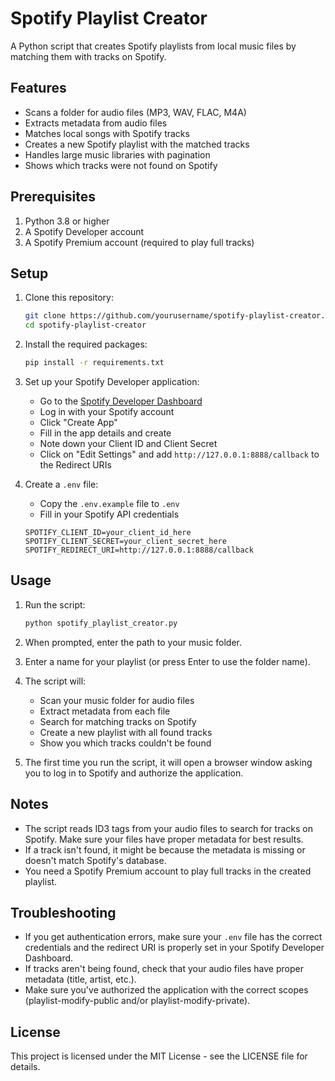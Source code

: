 # Spotify Playlist Creator

A Python script that creates Spotify playlists from local music files by matching them with tracks on Spotify.

## Features

- Scans a folder for audio files (MP3, WAV, FLAC, M4A)
- Extracts metadata from audio files
- Matches local songs with Spotify tracks
- Creates a new Spotify playlist with the matched tracks
- Handles large music libraries with pagination
- Shows which tracks were not found on Spotify

## Prerequisites

1. Python 3.8 or higher
2. A Spotify Developer account
3. A Spotify Premium account (required to play full tracks)

## Setup

1. Clone this repository:
   ```bash
   git clone https://github.com/yourusername/spotify-playlist-creator.git
   cd spotify-playlist-creator
   ```

2. Install the required packages:
   ```bash
   pip install -r requirements.txt
   ```

3. Set up your Spotify Developer application:
   - Go to the [Spotify Developer Dashboard](https://developer.spotify.com/dashboard/)
   - Log in with your Spotify account
   - Click "Create App"
   - Fill in the app details and create
   - Note down your Client ID and Client Secret
   - Click on "Edit Settings" and add `http://127.0.0.1:8888/callback` to the Redirect URIs

4. Create a `.env` file:
   - Copy the `.env.example` file to `.env`
   - Fill in your Spotify API credentials
   ```
   SPOTIFY_CLIENT_ID=your_client_id_here
   SPOTIFY_CLIENT_SECRET=your_client_secret_here
   SPOTIFY_REDIRECT_URI=http://127.0.0.1:8888/callback
   ```

## Usage

1. Run the script:
   ```bash
   python spotify_playlist_creator.py
   ```

2. When prompted, enter the path to your music folder.

3. Enter a name for your playlist (or press Enter to use the folder name).

4. The script will:
   - Scan your music folder for audio files
   - Extract metadata from each file
   - Search for matching tracks on Spotify
   - Create a new playlist with all found tracks
   - Show you which tracks couldn't be found

5. The first time you run the script, it will open a browser window asking you to log in to Spotify and authorize the application.

## Notes

- The script reads ID3 tags from your audio files to search for tracks on Spotify. Make sure your files have proper metadata for best results.
- If a track isn't found, it might be because the metadata is missing or doesn't match Spotify's database.
- You need a Spotify Premium account to play full tracks in the created playlist.

## Troubleshooting

- If you get authentication errors, make sure your `.env` file has the correct credentials and the redirect URI is properly set in your Spotify Developer Dashboard.
- If tracks aren't being found, check that your audio files have proper metadata (title, artist, etc.).
- Make sure you've authorized the application with the correct scopes (playlist-modify-public and/or playlist-modify-private).

## License

This project is licensed under the MIT License - see the LICENSE file for details.
